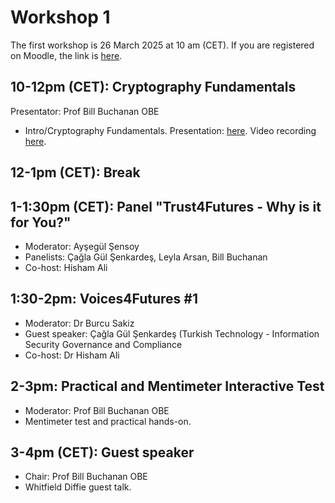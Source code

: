 # Workshop 1

The first workshop is 26 March 2025 at 10 am (CET). If you are registered on Moodle, the link is [here](https://moodlecommunity.napier.ac.uk/course/view.php?id=960).

## 10-12pm (CET): Cryptography Fundamentals
Presentator: Prof Bill Buchanan OBE
* Intro/Cryptography Fundamentals. Presentation: [here](https://github.com/billbuchanan/trust4futures/blob/main/workshop_01/workshop_01_cryptography.pdf). Video recording [here](https://www.youtube.com/watch?v=dQqzrf0dh0k).

## 12-1pm (CET): Break

## 1-1:30pm (CET): Panel "Trust4Futures - Why is it for You?"
* Moderator: Ayşegül Şensoy
* Panelists: Çağla Gül Şenkardeş, Leyla Arsan, Bill Buchanan
* Co-host: Hisham Ali
  
## 1:30-2pm: Voices4Futures #1
* Moderator: Dr Burcu Sakiz
* Guest speaker: Çağla Gül Şenkardeş (Turkish Technology - Information Security Governance and Compliance
* Co-host: Dr Hisham Ali

## 2-3pm: Practical and Mentimeter Interactive Test
* Moderator: Prof Bill Buchanan OBE
* Mentimeter test and practical hands-on.

## 3-4pm (CET): Guest speaker
* Chair: Prof Bill Buchanan OBE
* Whitfield Diffie guest talk.
